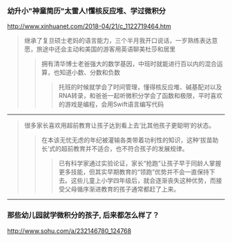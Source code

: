 ### 幼升小"神童简历"太雷人!懂核反应堆、学过微积分
http://www.xinhuanet.com/2018-04/21/c_1122719464.htm
>继承了复旦硕士老妈的语言能力，三个半月我开口说话，一岁熟练表达意愿，旅途中还会主动和美国的游客用英语聊美杜莎和居里
>>拥有清华博士老爸强大的数学基因，中班时就能进行百以内的混合运算，也知道小数、分数和负数
>>>托班的时候就学会了时间管理，懂得核反应堆、碱基配对以及RNA转录，和爸爸一起听微积分学会了函数和极限，平时喜欢的游戏是编程，会用Swift语言编写代码
---
>很多家长喜欢用超前教育让孩子达到看上去‘比其他孩子更聪明’的状态。
>>在本该无忧无虑的年纪被灌输各类带着功利性的知识，这种‘拔苗助长’式的超前教育并不适合，也不符合孩子的发展规律。
>>>已有科学家通过实验论证，家长“抢跑”让孩子早于同龄人掌握更多技能，但其实早期教育的“领跑”优势并不会一直保持下去。这些儿童上小学四年级后，就会逐渐丧失这种优势，而接受父母循序渐进教育的孩子通常都赶了上来。
---
### 那些幼儿园就学微积分的孩子, 后来都怎么样了？
http://www.sohu.com/a/232146780_124768